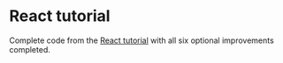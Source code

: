 # React tutorial

Complete code from the [React tutorial](https://reactjs.org/tutorial/tutorial.html) with all six optional improvements completed.